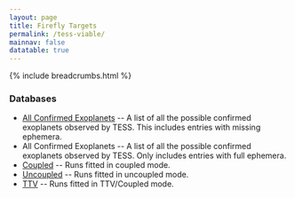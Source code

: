 ```yaml
---
layout: page
title: Firefly Targets
permalink: /tess-viable/
mainnav: false
datatable: true
---
```

{% include breadcrumbs.html %}

### Databases

- [All Confirmed Exoplanets](https://sourestdeeds.github.io/tess_viable.html) -- A list of all the possible confirmed exoplanets observed by TESS. This includes entries with missing ephemera.
- All Confirmed Exoplanets -- A list of all the possible confirmed exoplanets observed by TESS. Only includes entries with full ephemera.
- [Coupled](https://sourestdeeds.github.io/spear_coupled.html) -- Runs fitted in coupled mode.
- [Uncoupled](https://sourestdeeds.github.io/spear_uncoupled.html) -- Runs fitted in uncoupled mode.
- [TTV](https://sourestdeeds.github.io/spear_ttv.html) -- Runs fitted in TTV/Coupled mode.